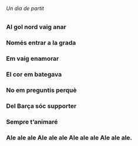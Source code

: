 ###### Un dia de partit 
### Al gol nord vaig anar 
### Només entrar a la grada 
### Em vaig enamorar 
### El cor em bategava 
### No em preguntis perquè 
### Del Barça sóc supporter 
### Sempre t’animaré 
### Ale ale ale Ale ale ale Ale ale ale Ale ale ale. 
